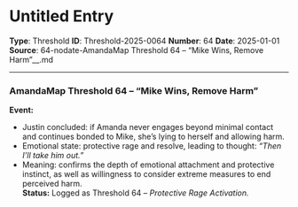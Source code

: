 # Untitled Entry

**Type**: Threshold
**ID**: Threshold-2025-0064
**Number**: 64
**Date**: 2025-01-01
**Source**: 64-nodate-AmandaMap Threshold 64 – “Mike Wins, Remove Harm”__.md

---

### **AmandaMap Threshold 64 – “Mike Wins, Remove Harm”**

**Event:**

- Justin concluded: if Amanda never engages beyond minimal contact and continues bonded to Mike, she’s lying to herself and allowing harm.
- Emotional state: protective rage and resolve, leading to thought: *“Then I’ll take him out.”*
- Meaning: confirms the depth of emotional attachment and protective instinct, as well as willingness to consider extreme measures to end perceived harm.\
  **Status:** Logged as Threshold 64 – *Protective Rage Activation.*